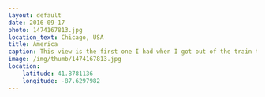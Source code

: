 ```yaml
---
layout: default
date: 2016-09-17
photo: 1474167813.jpg
location_text: Chicago, USA
title: America
caption: This view is the first one I had when I got out of the train to get closer to Chicago city center. A massive road, huge traffic jam, lots of cars and trucks, etc. Well... Welcome to America!
image: /img/thumb/1474167813.jpg
location:
    latitude: 41.8781136
    longitude: -87.6297982
---
```

